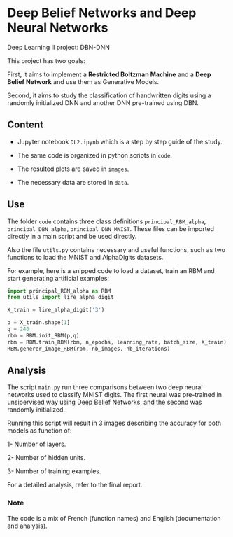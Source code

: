 # Deep Belief Networks and Deep Neural Networks
Deep Learning II project: DBN-DNN

This project has two goals:

First, it aims to implement a **Restricted Boltzman Machine** and a **Deep Belief Network** and use them as Generative Models.

Second, it aims to study the classification of handwritten digits using a randomly initialized DNN and another DNN pre-trained using DBN.


## Content

- Jupyter notebook `DL2.ipynb` which is a step by step guide of the study. 

- The same code is organized in python scripts in `code`. 

- The resulted plots are saved in `images`.

- The necessary data are stored in `data`.

## Use

The folder `code` contains three class definitions `principal_RBM_alpha`, `principal_DBN_alpha`, `principal_DNN_MNIST`. These files can be imported directly in a main script and be used directly.

Also the file `utils.py` contains necessary and useful functions, such as two functions to load the MNIST and AlphaDigits datasets.

For example, here is a snipped code to load a dataset, train an RBM and start generating artificial examples:

```python
import principal_RBM_alpha as RBM
from utils import lire_alpha_digit

X_train = lire_alpha_digit('3')

p = X_train.shape[1]
q = 240
rbm = RBM.init_RBM(p,q)
rbm = RBM.train_RBM(rbm, n_epochs, learning_rate, batch_size, X_train)
RBM.generer_image_RBM(rbm, nb_images, nb_iterations)
```

## Analysis

The script `main.py` run three comparisons between two deep neural networks used to classify MNIST digits. The first neural was pre-trained in unsipervised way using Deep Belief Networks, and the second was randomly initialized.

Running this script will result in 3 images describing the accuracy for both models as function of:

1- Number of layers.

2- Number of hidden units.

3- Number of training examples.


For a detailed analysis, refer to the final report.


### Note

The code is a mix of French (function names) and English (documentation and analysis).
